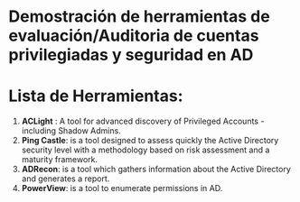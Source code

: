 # Demostración de herramientas de evaluación/Auditoria de cuentas privilegiadas y seguridad en AD

# Lista de Herramientas:
1. **ACLight** : A tool for advanced discovery of Privileged Accounts - including Shadow Admins.
2. **Ping Castle**: is a tool designed to assess quickly the Active Directory security level with a methodology based on risk assessment and a maturity framework.
3. **ADRecon**: is a tool which gathers information about the Active Directory and generates a report.
4. **PowerView**: is a tool to enumerate permissions in AD.

